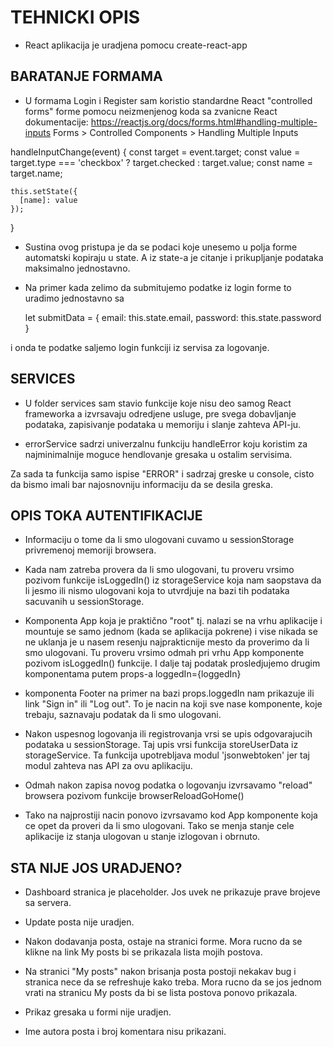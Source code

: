 ﻿# TEHNICKI OPIS

- React aplikacija je uradjena pomocu create-react-app

## BARATANJE FORMAMA

- U formama Login i Register sam koristio standardne React "controlled forms" forme pomocu neizmenjenog koda sa zvanicne React dokumentacije:
  https://reactjs.org/docs/forms.html#handling-multiple-inputs
  Forms > Controlled Components > Handling Multiple Inputs

handleInputChange(event) {
const target = event.target;
const value = target.type === 'checkbox' ? target.checked : target.value;
const name = target.name;

    this.setState({
      [name]: value
    });

}

- Sustina ovog pristupa je da se podaci koje unesemo u polja forme automatski kopiraju u state.
  A iz state-a je citanje i prikupljanje podataka maksimalno jednostavno.

- Na primer kada zelimo da submitujemo podatke iz login forme to uradimo jednostavno sa

  let submitData = {
  email: this.state.email,
  password: this.state.password
  }

i onda te podatke saljemo login funkciji iz servisa za logovanje.

## SERVICES

- U folder services sam stavio funkcije koje nisu deo samog React frameworka a izvrsavaju odredjene usluge,
  pre svega dobavljanje podataka, zapisivanje podataka u memoriju i slanje zahteva API-ju.

- errorService sadrzi univerzalnu funkciju handleError koju koristim za najminimalnije moguce hendlovanje gresaka u ostalim servisima.

Za sada ta funkcija samo ispise "ERROR" i sadrzaj greske u console, cisto da bismo imali bar najosnovniju informaciju da se desila greska.

## OPIS TOKA AUTENTIFIKACIJE

- Informaciju o tome da li smo ulogovani cuvamo u sessionStorage privremenoj memoriji browsera.
- Kada nam zatreba provera da li smo ulogovani, tu proveru vrsimo pozivom funkcije isLoggedIn() iz storageService koja nam saopstava da
  li jesmo ili nismo ulogovani koja to utvrdjuje na bazi tih podataka sacuvanih u sessionStorage.
- Komponenta App koja je praktično "root" tj. nalazi se na vrhu aplikacije i mountuje se samo jednom (kada se aplikacija pokrene) i
  vise nikada se ne uklanja je u nasem resenju najprakticnije mesto da proverimo da li smo ulogovani.
  Tu proveru vrsimo odmah pri vrhu App komponente pozivom isLoggedIn() funkcije.
  I dalje taj podatak prosledjujemo drugim komponentama putem props-a
  loggedIn={loggedIn}

- komponenta Footer na primer na bazi props.loggedIn nam prikazuje ili link "Sign in" ili "Log out".
  To je nacin na koji sve nase komponente, koje trebaju, saznavaju podatak da li smo ulogovani.

- Nakon uspesnog logovanja ili registrovanja vrsi se upis odgovarajucih podataka u sessionStorage.
  Taj upis vrsi funkcija storeUserData iz storageService. Ta funkcija upotrebljava modul 'jsonwebtoken' jer taj modul zahteva nas API
  za ovu aplikaciju.
- Odmah nakon zapisa novog podatka o logovanju izvrsavamo "reload" browsera pozivom funkcije browserReloadGoHome()
- Tako na najprostiji nacin ponovo izvrsavamo kod App komponente koja ce opet da proveri da li smo ulogovani.
  Tako se menja stanje cele aplikacije iz stanja ulogovan u stanje izlogovan i obrnuto.

## STA NIJE JOS URADJENO?

- Dashboard stranica je placeholder. Jos uvek ne prikazuje prave brojeve sa servera.

- Update posta nije uradjen.

- Nakon dodavanja posta, ostaje na stranici forme. Mora rucno da se klikne na link My posts bi se prikazala lista mojih postova.

- Na stranici "My posts" nakon brisanja posta postoji nekakav bug i stranica nece da se refreshuje kako treba.
  Mora rucno da se jos jednom vrati na stranicu My posts da bi se lista postova ponovo prikazala.

- Prikaz gresaka u formi nije uradjen.

- Ime autora posta i broj komentara nisu prikazani.
